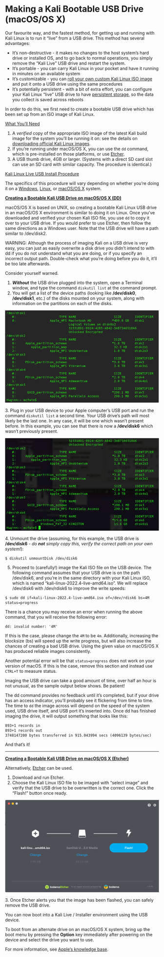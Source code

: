 # Making a Kali Bootable USB Drive (macOS/OS X)

Our favourite way, and the fastest method, for getting up and running with Kali Linux is to run it “live” from a USB drive. This method has several advantages:

* It’s non-destructive - it makes no changes to the host system’s hard drive or installed OS, and to go back to normal operations, you simply remove the “Kali Live” USB drive and restart the system.
* It’s portable - you can carry Kali Linux in your pocket and have it running in minutes on an available system
* It’s customizable - you can [roll your own custom Kali Linux ISO image](https://www.kali.org/docs/development/live-build-a-custom-kali-iso/) and put it onto a USB drive using the same procedures
* It’s potentially persistent - with a bit of extra effort, you can configure your Kali Linux “live” USB drive to have [persistent storage](broken-reference), so the data you collect is saved across reboots

In order to do this, we first need to create a bootable USB drive which has been set up from an ISO image of Kali Linux.

[What You’ll Need](broken-reference)

1. A _verified_ copy of the appropriate ISO image of the latest Kali build image for the system you’ll be running it on: see the details on [downloading official Kali Linux images](https://www.kali.org/docs/introduction/download-official-kali-linux-images/).
2. If you’re running under macOS/OS X, you can use the `dd` command, which is pre-installed on those platforms, or use [Etcher](https://www.balena.io/etcher/).
3. A USB thumb drive, 4GB or larger. (Systems with a direct SD card slot can use an SD card with similar capacity. The procedure is identical.)

[Kali Linux Live USB Install Procedure](broken-reference)

The specifics of this procedure will vary depending on whether you’re doing it on a [Windows](broken-reference), [Linux](broken-reference), or [macOS/OS X](broken-reference) system.

[**Creating a Bootable Kali USB Drive on macOS/OS X (DD)**](broken-reference)

macOS/OS X is based on UNIX, so creating a bootable Kali Linux USB drive in an macOS/OS X environment is similar to doing it on Linux. Once you’ve downloaded and verified your chosen Kali ISO file, you use `dd` to copy it over to your USB drive. If you would prefer to use Etcher, then follow the same directions as a Windows user. Note that the USB drive will have a path similar to /dev/disk2.

WARNING: Although the process of imaging Kali on a USB drive is very easy, you can just as easily overwrite a disk drive you didn’t intend to with dd if you do not understand what you are doing, or if you specify an incorrect output path. Double-check what you’re doing before you do it, it’ll be too late afterwards.

Consider yourself warned.

1. _**Without**_ the USB drive plugged into the system, open a Terminal window, and type the command `diskutil list` at the command prompt.
2. You will get a list of the device paths (looking like **/dev/disk0**, **/dev/disk1**, etc.) of the disks mounted on your system, along with information on the partitions on each of the disks.

[![](../../../.gitbook/assets/TerminalScreenSnapz010.png)](../../../.gitbook/assets/TerminalScreenSnapz010.png)

3\. Plug in your USB device to your Apple computer’s USB port and run the command `diskutil list` a second time. Your USB drive’s path will most likely be the last one. In any case, it will be one which wasn’t present before. In this example, you can see that there is now a **/dev/disk6** which wasn’t previously present.

[![](../../../.gitbook/assets/TerminalScreenSnapz011.png)](../../../.gitbook/assets/TerminalScreenSnapz011.png)

4\. Unmount the drive (assuming, for this example, the USB drive is **/dev/disk6** - _do **not** simply copy this, verify the correct path on your own system!_):

```
$ diskutil unmountDisk /dev/disk6
```

5. Proceed to (carefully!) image the Kali ISO file on the USB device. The following command assumes that your USB drive is on the path /dev/disk6, and you’re in the same directory with your Kali Linux ISO, which is named “kali-linux-2022.4-live-amd64.iso”. We will replace /dev/disk6 with /dev/rdisk6 to improve the write speeds:

```
$ sudo dd if=kali-linux-2022.4-live-amd64.iso of=/dev/rdisk6 bs=4M status=progress
```

There is a chance you may receive an error when running the above command, that you will receive the following error:

```
dd: invalid number: '4M'
```

If this is the case, please change the `4M` to be `4m`. Additionally, increasing the blocksize (bs) will speed up the write progress, but will also increase the chances of creating a bad USB drive. Using the given value on macOS/OS X has produced reliable images consistently.

Another potential error will be that `status=progress` does not work on your version of macOS. If this is the case, remove this section and instead use `CTRL+T` to measure status.

Imaging the USB drive can take a good amount of time, over half an hour is not unusual, as the sample output below shows. Be patient!

The dd command provides no feedback until it’s completed, but if your drive has an access indicator, you’ll probably see it flickering from time to time. The time to `dd` the image across will depend on the speed of the system used, USB drive itself, and USB port it’s inserted into. Once dd has finished imaging the drive, it will output something that looks like this:

```
893+1 records in
893+1 records out
3748147200 bytes transferred in 915.043994 secs (4096139 bytes/sec)
```

And that’s it!

***

[**Creating a Bootable Kali USB Drive on macOS/OS X (Etcher)**](broken-reference)

Alternatively, [Etcher](https://www.balena.io/etcher/) can be used.

1. Download and run Etcher.
2. Choose the Kali Linux ISO file to be imaged with “select image” and verify that the USB drive to be overwritten is the correct one. Click the “Flash!” button once ready.

[![](<../../../.gitbook/assets/kali usb install windows (1).png>)](<../../../.gitbook/assets/kali usb install windows (1).png>)

3\. Once Etcher alerts you that the image has been flashed, you can safely remove the USB drive.

You can now boot into a Kali Live / Installer environment using the USB device.

To boot from an alternate drive on an macOS/OS X system, bring up the boot menu by pressing the **Option** key immediately after powering on the device and select the drive you want to use.

For more information, see [Apple’s knowledge base](https://support.apple.com/kb/ht1310).
